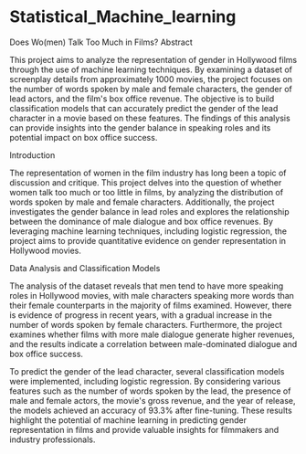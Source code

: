 # Statistical_Machine_learning
Does Wo(men) Talk Too Much in Films? 
Abstract

This project aims to analyze the representation of gender in Hollywood films through the use of machine learning techniques. By examining a dataset of screenplay details from approximately 1000 movies, the project focuses on the number of words spoken by male and female characters, the gender of lead actors, and the film's box office revenue. The objective is to build classification models that can accurately predict the gender of the lead character in a movie based on these features. The findings of this analysis can provide insights into the gender balance in speaking roles and its potential impact on box office success.

Introduction

The representation of women in the film industry has long been a topic of discussion and critique. This project delves into the question of whether women talk too much or too little in films, by analyzing the distribution of words spoken by male and female characters. Additionally, the project investigates the gender balance in lead roles and explores the relationship between the dominance of male dialogue and box office revenues. By leveraging machine learning techniques, including logistic regression, the project aims to provide quantitative evidence on gender representation in Hollywood movies.

Data Analysis and Classification Models

The analysis of the dataset reveals that men tend to have more speaking roles in Hollywood movies, with male characters speaking more words than their female counterparts in the majority of films examined. However, there is evidence of progress in recent years, with a gradual increase in the number of words spoken by female characters. Furthermore, the project examines whether films with more male dialogue generate higher revenues, and the results indicate a correlation between male-dominated dialogue and box office success.

To predict the gender of the lead character, several classification models were implemented, including logistic regression. By considering various features such as the number of words spoken by the lead, the presence of male and female actors, the movie's gross revenue, and the year of release, the models achieved an accuracy of 93.3% after fine-tuning. These results highlight the potential of machine learning in predicting gender representation in films and provide valuable insights for filmmakers and industry professionals.
